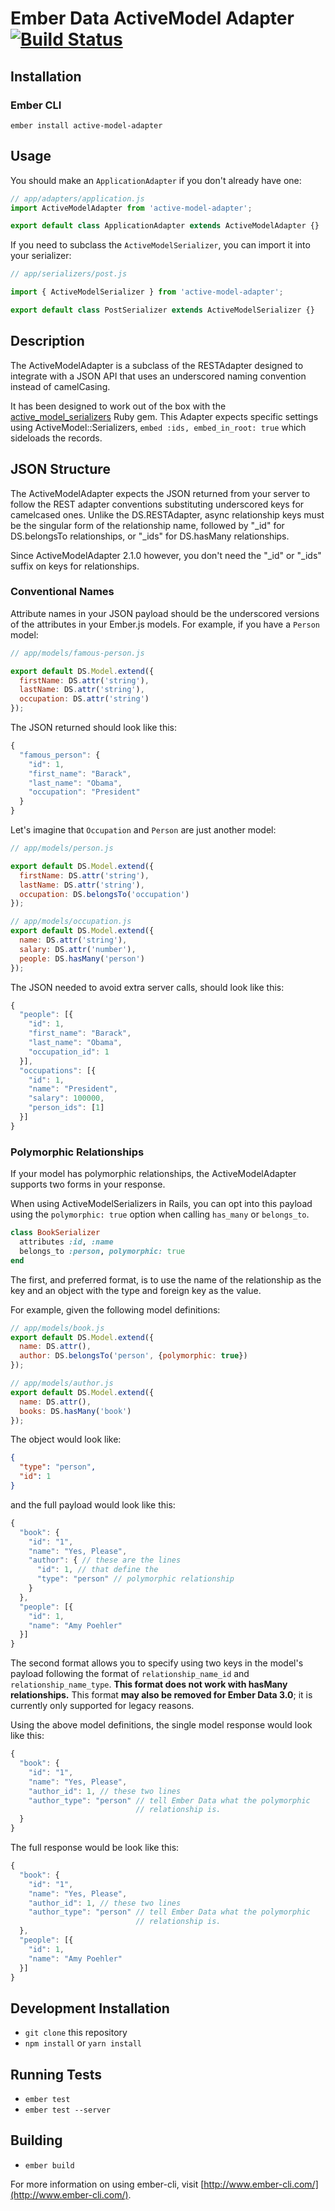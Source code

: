 # Ember Data ActiveModel Adapter [![Build Status](https://github.com/adopted-ember-addons/active-model-adapter/actions/workflows/ci.yml/badge.svg)](https://github.com/<OWNER>/<REPOSITORY>/actions/workflows/ci.yml/badge.svg)

## Installation

### Ember CLI

`ember install active-model-adapter`

## Usage

You should make an `ApplicationAdapter` if you don't already have one:

```js
// app/adapters/application.js
import ActiveModelAdapter from 'active-model-adapter';

export default class ApplicationAdapter extends ActiveModelAdapter {}
```

If you need to subclass the `ActiveModelSerializer`, you can import it
into your serializer:

```js
// app/serializers/post.js

import { ActiveModelSerializer } from 'active-model-adapter';

export default class PostSerializer extends ActiveModelSerializer {}
```

## Description

The ActiveModelAdapter is a subclass of the RESTAdapter designed to integrate
with a JSON API that uses an underscored naming convention instead of camelCasing.

It has been designed to work out of the box with the
[active\_model\_serializers](http://github.com/rails-api/active_model_serializers)
Ruby gem. This Adapter expects specific settings using ActiveModel::Serializers,
`embed :ids, embed_in_root: true` which sideloads the records.

## JSON Structure

The ActiveModelAdapter expects the JSON returned from your server to follow
the REST adapter conventions substituting underscored keys for camelcased ones.
Unlike the DS.RESTAdapter, async relationship keys must be the singular form
of the relationship name, followed by "_id" for DS.belongsTo relationships,
or "_ids" for DS.hasMany relationships.

Since ActiveModelAdapter 2.1.0 however, you don't need the "_id" or
"_ids" suffix on keys for relationships.

### Conventional Names

Attribute names in your JSON payload should be the underscored versions of
the attributes in your Ember.js models.
For example, if you have a `Person` model:

```js
// app/models/famous-person.js

export default DS.Model.extend({
  firstName: DS.attr('string'),
  lastName: DS.attr('string'),
  occupation: DS.attr('string')
});
```

The JSON returned should look like this:

```js
{
  "famous_person": {
    "id": 1,
    "first_name": "Barack",
    "last_name": "Obama",
    "occupation": "President"
  }
}
```

Let's imagine that `Occupation`  and `Person` are just another model:

```js
// app/models/person.js

export default DS.Model.extend({
  firstName: DS.attr('string'),
  lastName: DS.attr('string'),
  occupation: DS.belongsTo('occupation')
});

// app/models/occupation.js
export default DS.Model.extend({
  name: DS.attr('string'),
  salary: DS.attr('number'),
  people: DS.hasMany('person')
});
```

The JSON needed to avoid extra server calls, should look like this:

```js
{
  "people": [{
    "id": 1,
    "first_name": "Barack",
    "last_name": "Obama",
    "occupation_id": 1
  }],
  "occupations": [{
    "id": 1,
    "name": "President",
    "salary": 100000,
    "person_ids": [1]
  }]
}
```

### Polymorphic Relationships

If your model has polymorphic relationships, the ActiveModelAdapter
supports two forms in your response.

When using ActiveModelSerializers in Rails, you can opt into this
payload using the `polymorphic: true` option when calling `has_many` or
`belongs_to`.

```ruby
class BookSerializer
  attributes :id, :name
  belongs_to :person, polymorphic: true
end
```

The first, and preferred format, is to use the name of the relationship
as the key and an object with the type and foreign key as the value.


For example, given the following model definitions:

```javascript
// app/models/book.js
export default DS.Model.extend({
  name: DS.attr(),
  author: DS.belongsTo('person', {polymorphic: true})
});

// app/models/author.js
export default DS.Model.extend({
  name: DS.attr(),
  books: DS.hasMany('book')
});
```

The object would look like:

```json
{
  "type": "person",
  "id": 1
}
```

and the full payload would look like this:

```javascript
{
  "book": {
    "id": "1",
    "name": "Yes, Please",
    "author": { // these are the lines
      "id": 1, // that define the
      "type": "person" // polymorphic relationship
    }
  },
  "people": [{
    "id": 1,
    "name": "Amy Poehler"
  }]
}
```

The second format allows you to specify using two keys in the model's
payload following the format of `relationship_name_id` and
`relationship_name_type`. **This format does not work with hasMany
relationships.** This format **may also be removed for Ember Data 3.0**;
it is currently only supported for legacy reasons.

Using the above model definitions, the single model response would look
like this:

```javascript
{
  "book": {
    "id": "1",
    "name": "Yes, Please",
    "author_id": 1, // these two lines
    "author_type": "person" // tell Ember Data what the polymorphic
                            // relationship is.
  }
}
```

The full response would be look like this:

```javascript
{
  "book": {
    "id": "1",
    "name": "Yes, Please",
    "author_id": 1, // these two lines
    "author_type": "person" // tell Ember Data what the polymorphic
                            // relationship is.
  },
  "people": [{
    "id": 1,
    "name": "Amy Poehler"
  }]
}
```

## Development Installation

* `git clone` this repository
* `npm install` or  `yarn install`

## Running Tests

* `ember test`
* `ember test --server`

## Building

* `ember build`

For more information on using ember-cli, visit [http://www.ember-cli.com/](http://www.ember-cli.com/).
